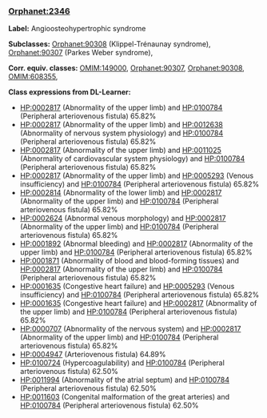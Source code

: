 
### [Orphanet:2346](http://www.orpha.net/ORDO/Orphanet_2346)
**Label:** Angioosteohypertrophic syndrome

**Subclasses:** [Orphanet:90308](http://www.orpha.net/ORDO/Orphanet_90308) (Klippel-Trénaunay syndrome), [Orphanet:90307](http://www.orpha.net/ORDO/Orphanet_90307) (Parkes Weber syndrome), 

**Corr. equiv. classes:** [OMIM:149000](http://purl.obolibrary.org/obo/OMIM_149000), [Orphanet:90307](http://www.orpha.net/ORDO/Orphanet_90307), [Orphanet:90308](http://www.orpha.net/ORDO/Orphanet_90308), [OMIM:608355](http://purl.obolibrary.org/obo/OMIM_608355), 

**Class expressions from DL-Learner:**

- [HP:0002817](http://purl.obolibrary.org/obo/HP_0002817) (Abnormality of the upper limb) and [HP:0100784](http://purl.obolibrary.org/obo/HP_0100784) (Peripheral arteriovenous fistula) 65.82%
- [HP:0002817](http://purl.obolibrary.org/obo/HP_0002817) (Abnormality of the upper limb) and [HP:0012638](http://purl.obolibrary.org/obo/HP_0012638) (Abnormality of nervous system physiology) and [HP:0100784](http://purl.obolibrary.org/obo/HP_0100784) (Peripheral arteriovenous fistula) 65.82%
- [HP:0002817](http://purl.obolibrary.org/obo/HP_0002817) (Abnormality of the upper limb) and [HP:0011025](http://purl.obolibrary.org/obo/HP_0011025) (Abnormality of cardiovascular system physiology) and [HP:0100784](http://purl.obolibrary.org/obo/HP_0100784) (Peripheral arteriovenous fistula) 65.82%
- [HP:0002817](http://purl.obolibrary.org/obo/HP_0002817) (Abnormality of the upper limb) and [HP:0005293](http://purl.obolibrary.org/obo/HP_0005293) (Venous insufficiency) and [HP:0100784](http://purl.obolibrary.org/obo/HP_0100784) (Peripheral arteriovenous fistula) 65.82%
- [HP:0002814](http://purl.obolibrary.org/obo/HP_0002814) (Abnormality of the lower limb) and [HP:0002817](http://purl.obolibrary.org/obo/HP_0002817) (Abnormality of the upper limb) and [HP:0100784](http://purl.obolibrary.org/obo/HP_0100784) (Peripheral arteriovenous fistula) 65.82%
- [HP:0002624](http://purl.obolibrary.org/obo/HP_0002624) (Abnormal venous morphology) and [HP:0002817](http://purl.obolibrary.org/obo/HP_0002817) (Abnormality of the upper limb) and [HP:0100784](http://purl.obolibrary.org/obo/HP_0100784) (Peripheral arteriovenous fistula) 65.82%
- [HP:0001892](http://purl.obolibrary.org/obo/HP_0001892) (Abnormal bleeding) and [HP:0002817](http://purl.obolibrary.org/obo/HP_0002817) (Abnormality of the upper limb) and [HP:0100784](http://purl.obolibrary.org/obo/HP_0100784) (Peripheral arteriovenous fistula) 65.82%
- [HP:0001871](http://purl.obolibrary.org/obo/HP_0001871) (Abnormality of blood and blood-forming tissues) and [HP:0002817](http://purl.obolibrary.org/obo/HP_0002817) (Abnormality of the upper limb) and [HP:0100784](http://purl.obolibrary.org/obo/HP_0100784) (Peripheral arteriovenous fistula) 65.82%
- [HP:0001635](http://purl.obolibrary.org/obo/HP_0001635) (Congestive heart failure) and [HP:0005293](http://purl.obolibrary.org/obo/HP_0005293) (Venous insufficiency) and [HP:0100784](http://purl.obolibrary.org/obo/HP_0100784) (Peripheral arteriovenous fistula) 65.82%
- [HP:0001635](http://purl.obolibrary.org/obo/HP_0001635) (Congestive heart failure) and [HP:0002817](http://purl.obolibrary.org/obo/HP_0002817) (Abnormality of the upper limb) and [HP:0100784](http://purl.obolibrary.org/obo/HP_0100784) (Peripheral arteriovenous fistula) 65.82%
- [HP:0000707](http://purl.obolibrary.org/obo/HP_0000707) (Abnormality of the nervous system) and [HP:0002817](http://purl.obolibrary.org/obo/HP_0002817) (Abnormality of the upper limb) and [HP:0100784](http://purl.obolibrary.org/obo/HP_0100784) (Peripheral arteriovenous fistula) 65.82%
- [HP:0004947](http://purl.obolibrary.org/obo/HP_0004947) (Arteriovenous fistula) 64.89%
- [HP:0100724](http://purl.obolibrary.org/obo/HP_0100724) (Hypercoagulability) and [HP:0100784](http://purl.obolibrary.org/obo/HP_0100784) (Peripheral arteriovenous fistula) 62.50%
- [HP:0011994](http://purl.obolibrary.org/obo/HP_0011994) (Abnormality of the atrial septum) and [HP:0100784](http://purl.obolibrary.org/obo/HP_0100784) (Peripheral arteriovenous fistula) 62.50%
- [HP:0011603](http://purl.obolibrary.org/obo/HP_0011603) (Congenital malformation of the great arteries) and [HP:0100784](http://purl.obolibrary.org/obo/HP_0100784) (Peripheral arteriovenous fistula) 62.50%


